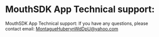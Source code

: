 # MouthSDK App Technical support:

MouthSDK App Technical support:
If you have any questions, please contact email: MontagueHuberynWdDpU@yahoo.com

